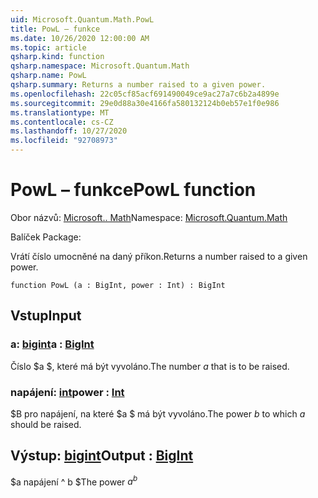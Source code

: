 ```yaml
---
uid: Microsoft.Quantum.Math.PowL
title: PowL – funkce
ms.date: 10/26/2020 12:00:00 AM
ms.topic: article
qsharp.kind: function
qsharp.namespace: Microsoft.Quantum.Math
qsharp.name: PowL
qsharp.summary: Returns a number raised to a given power.
ms.openlocfilehash: 22c05cf85acf691490049ce9ac27a7c6b2a4899e
ms.sourcegitcommit: 29e0d88a30e4166fa580132124b0eb57e1f0e986
ms.translationtype: MT
ms.contentlocale: cs-CZ
ms.lasthandoff: 10/27/2020
ms.locfileid: "92708973"
---
```

# <a name="powl-function"></a><span data-ttu-id="1152c-102">PowL – funkce</span><span class="sxs-lookup"><span data-stu-id="1152c-102">PowL function</span></span>

<span data-ttu-id="1152c-103">Obor názvů: [Microsoft.. Math](xref:Microsoft.Quantum.Math)</span><span class="sxs-lookup"><span data-stu-id="1152c-103">Namespace: [Microsoft.Quantum.Math](xref:Microsoft.Quantum.Math)</span></span>

<span data-ttu-id="1152c-104">Balíček [](https://nuget.org/packages/)</span><span class="sxs-lookup"><span data-stu-id="1152c-104">Package: [](https://nuget.org/packages/)</span></span>


<span data-ttu-id="1152c-105">Vrátí číslo umocněné na daný příkon.</span><span class="sxs-lookup"><span data-stu-id="1152c-105">Returns a number raised to a given power.</span></span>

```qsharp
function PowL (a : BigInt, power : Int) : BigInt
```


## <a name="input"></a><span data-ttu-id="1152c-106">Vstup</span><span class="sxs-lookup"><span data-stu-id="1152c-106">Input</span></span>

### <a name="a--bigint"></a><span data-ttu-id="1152c-107">a: [bigint](xref:microsoft.quantum.lang-ref.bigint)</span><span class="sxs-lookup"><span data-stu-id="1152c-107">a : [BigInt](xref:microsoft.quantum.lang-ref.bigint)</span></span>

<span data-ttu-id="1152c-108">Číslo $a $, které má být vyvoláno.</span><span class="sxs-lookup"><span data-stu-id="1152c-108">The number $a$ that is to be raised.</span></span>


### <a name="power--int"></a><span data-ttu-id="1152c-109">napájení: [int](xref:microsoft.quantum.lang-ref.int)</span><span class="sxs-lookup"><span data-stu-id="1152c-109">power : [Int](xref:microsoft.quantum.lang-ref.int)</span></span>

<span data-ttu-id="1152c-110">$B pro napájení, na které $a $ má být vyvoláno.</span><span class="sxs-lookup"><span data-stu-id="1152c-110">The power $b$ to which $a$ should be raised.</span></span>



## <a name="output--bigint"></a><span data-ttu-id="1152c-111">Výstup: [bigint](xref:microsoft.quantum.lang-ref.bigint)</span><span class="sxs-lookup"><span data-stu-id="1152c-111">Output : [BigInt](xref:microsoft.quantum.lang-ref.bigint)</span></span>

<span data-ttu-id="1152c-112">$a napájení ^ b $</span><span class="sxs-lookup"><span data-stu-id="1152c-112">The power $a^b$</span></span>